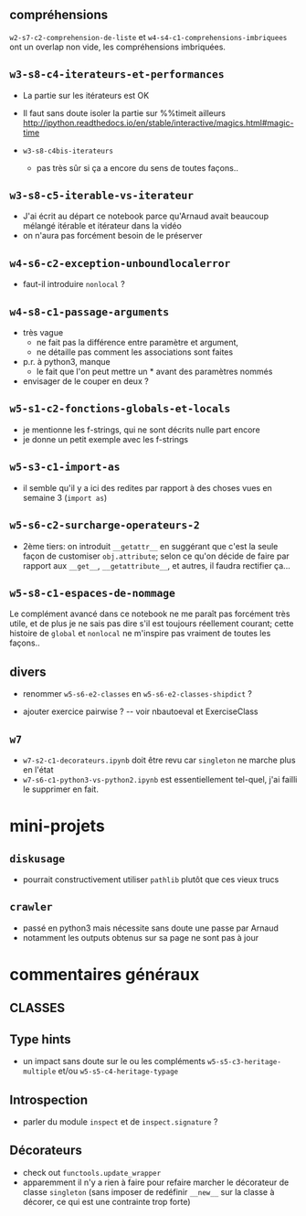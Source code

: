 ## compréhensions

`w2-s7-c2-comprehension-de-liste` et `w4-s4-c1-comprehensions-imbriquees` ont un overlap non vide, les compréhensions imbriquées.

## `w3-s8-c4-iterateurs-et-performances`

* La partie sur les itérateurs est OK

* Il faut sans doute isoler la partie sur %%timeit ailleurs
 http://ipython.readthedocs.io/en/stable/interactive/magics.html#magic-time

* `w3-s8-c4bis-iterateurs`
  * pas très sûr si ça a encore du sens de toutes façons..

## `w3-s8-c5-iterable-vs-iterateur`

* J'ai écrit au départ ce notebook parce qu'Arnaud avait beaucoup mélangé itérable et itérateur dans la vidéo
* on n'aura pas forcément besoin de le préserver


## `w4-s6-c2-exception-unboundlocalerror`

* faut-il introduire `nonlocal` ?

## `w4-s8-c1-passage-arguments`

* très vague
  * ne fait pas la différence entre paramètre et argument,
  * ne détaille pas comment les associations sont faites
* p.r. à python3, manque
  * le fait que l'on peut mettre un * avant des paramètres nommés
* envisager de le couper en deux ?

## `w5-s1-c2-fonctions-globals-et-locals`

* je mentionne les f-strings, qui ne sont décrits nulle part encore
* je donne un petit exemple avec les f-strings

## `w5-s3-c1-import-as`

* il semble qu'il y a ici des redites par rapport à des choses vues en semaine 3 (`import as`)

## `w5-s6-c2-surcharge-operateurs-2`

* 2ème tiers: on introduit `__getattr__` en suggérant que c'est la seule façon de customiser `obj.attribute`; selon ce qu'on décide de faire par rapport aux `__get__`, `__getattribute__`, et autres, il faudra rectifier ça...

## `w5-s8-c1-espaces-de-nommage`

Le complément avancé dans ce notebook ne me paraît pas forcément très utile, et de plus je ne sais pas dire s'il est toujours réellement courant; cette histoire de `global` et `nonlocal` ne m'inspire pas vraiment de toutes les façons..

## divers

* renommer `w5-s6-e2-classes` en `w5-s6-e2-classes-shipdict` ?

* ajouter exercice pairwise ? -- voir nbautoeval et ExerciseClass


## `w7`

* `w7-s2-c1-decorateurs.ipynb` doit être revu car `singleton` ne marche plus en l'état
* `w7-s6-c1-python3-vs-python2.ipynb` est essentiellement tel-quel, j'ai failli le supprimer en fait.

# mini-projets

## `diskusage`

* pourrait constructivement utiliser `pathlib` plutôt que ces vieux trucs

## `crawler`

* passé en python3 mais nécessite sans doute une passe par Arnaud
* notamment les outputs obtenus sur sa page ne sont pas à jour


# commentaires généraux

## CLASSES


## Type hints
* un impact sans doute sur le ou les compléments `w5-s5-c3-heritage-multiple` et/ou `w5-s5-c4-heritage-typage`

## Introspection
* parler du module `inspect` et de `inspect.signature` ?

## Décorateurs
* check out `functools.update_wrapper`
* apparemment il n'y a rien à faire pour refaire marcher le décorateur de classe `singleton` (sans imposer de redéfinir `__new__` sur la classe à décorer, ce qui est une contrainte trop forte)


